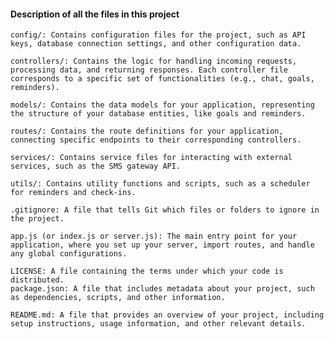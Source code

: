 #### Description of all the files in this project


    config/: Contains configuration files for the project, such as API keys, database connection settings, and other configuration data.

    controllers/: Contains the logic for handling incoming requests, processing data, and returning responses. Each controller file corresponds to a specific set of functionalities (e.g., chat, goals, reminders).

    models/: Contains the data models for your application, representing the structure of your database entities, like goals and reminders.

    routes/: Contains the route definitions for your application, connecting specific endpoints to their corresponding controllers.

    services/: Contains service files for interacting with external services, such as the SMS gateway API.

    utils/: Contains utility functions and scripts, such as a scheduler for reminders and check-ins.

    .gitignore: A file that tells Git which files or folders to ignore in the project.
    
    app.js (or index.js or server.js): The main entry point for your application, where you set up your server, import routes, and handle any global configurations.
    
    LICENSE: A file containing the terms under which your code is distributed.
    package.json: A file that includes metadata about your project, such as dependencies, scripts, and other information.
    
    README.md: A file that provides an overview of your project, including setup instructions, usage information, and other relevant details.